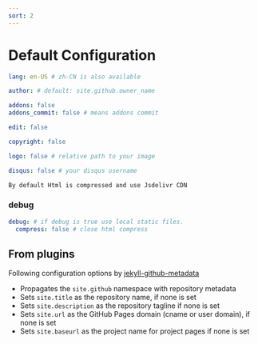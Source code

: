 ```yaml
---
sort: 2
---
```


# Default Configuration
```yml
lang: en-US # zh-CN is also available

author: # default: site.github.owner_name

addons: false
addons_commit: false # means addons commit

edit: false

copyright: false

logo: false # relative path to your image

disqus: false # your disqus username
```

```tip
By default Html is compressed and use Jsdelivr CDN
```

### debug
```yml
debug: # if debug is true use local static files.
  compress: false # close html compress
```


## From plugins
Following configuration options by [jekyll-github-metadata](https://github.com/jekyll/github-metadata#what-it-does)

- Propagates the `site.github` namespace with repository metadata
- Sets `site.title` as the repository name, if none is set
- Sets `site.description` as the repository tagline if none is set
- Sets `site.url` as the GitHub Pages domain (cname or user domain), if none is set
- Sets `site.baseurl` as the project name for project pages if none is set
